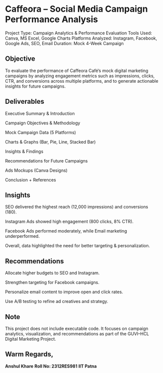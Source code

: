 # Caffeora – Social Media Campaign Performance Analysis

Project Type: Campaign Analytics & Performance Evaluation
Tools Used: Canva, MS Excel, Google Charts
Platforms Analyzed: Instagram, Facebook, Google Ads, SEO, Email
Duration: Mock 4-Week Campaign

 ## Objective

To evaluate the performance of Caffeora Café’s mock digital marketing campaigns by analyzing engagement metrics such as impressions, clicks, CTR, and conversions across multiple platforms, and to generate actionable insights for future campaigns.

## Deliverables

Executive Summary & Introduction

Campaign Objectives & Methodology

Mock Campaign Data (5 Platforms)

Charts & Graphs (Bar, Pie, Line, Stacked Bar)

Insights & Findings

Recommendations for Future Campaigns

Ads Mockups (Canva Designs)

Conclusion + References

## Insights

SEO delivered the highest reach (12,000 impressions) and conversions (180).

Instagram Ads showed high engagement (800 clicks, 8% CTR).

Facebook Ads performed moderately, while Email marketing underperformed.

Overall, data highlighted the need for better targeting & personalization.

## Recommendations

Allocate higher budgets to SEO and Instagram.

Strengthen targeting for Facebook campaigns.

Personalize email content to improve open and click rates.

Use A/B testing to refine ad creatives and strategy.

## Note

This project does not include executable code.
It focuses on campaign analytics, visualization, and recommendations as part of the GUVI–HCL Digital Marketing Project.

## **Warm Regards**,
**Anshul Khare**
**Roll No: 2312RES981**
**IIT Patna**
